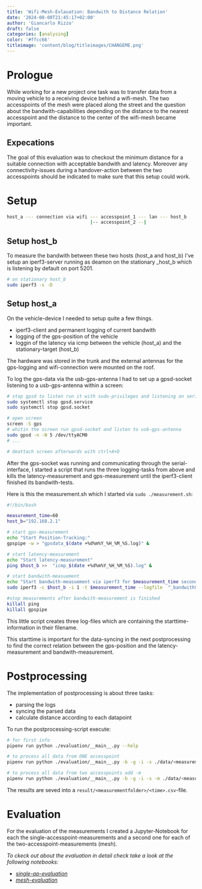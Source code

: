 ```yaml
---
title: 'Wifi-Mesh-Evlauation: Bandwith to Distance Relation'
date: '2024-08-08T21:45:17+02:00'
author: 'Giancarlo Rizzo'
draft: false
categories: [analysing]
color: '#ffcc66'
titleimage: 'content/blog/titleimages/CHANGEME.png'
---
```


# Prologue

While working for a new project one task was to transfer data from a moving vehicle to a receiving device behind a wifi-mesh. The two accesspoints of the mesh were placed along the street and the question about the bandwith-capabilities depending on the distance to the nearest accesspoint and the distance to the center of the wifi-mesh became important. 

## Expecations

The goal of this evaluation was to checkout the minimum distance for a suitable connection with acceptable bandwith and latency. Moreover any connectivity-issues during a handover-action between the two accesspoints should be indicated to make sure that this setup could work.

# Setup

```bash
host_a --- connection via wifi --- accesspoint_1 --- lan --- host_b 
                               |-- accesspoint_2 --|
```

## Setup host_b

To measure the bandwith between these two hosts (host_a and host_b) I've setup an iperf3-server running as deamon on the stationary _host_b which is listening by default on port 5201.

```bash
# on stationary host_b
sudo iperf3 -s -D
```

## Setup host_a

On the vehicle-device I needed to setup quite a few things.

- iperf3-client and permanent logging of current bandwith
- logging of the gps-position of the vehicle
- loggin  of the latency via icmp between the vehicle (host_a) and the stationary-target (host_b) 

The hardware was stored in the trunk and the external antennas for the gps-logging and wifi-connection were mounted on the roof.

To log the gps-data via the usb-gps-antenna I had to set up a gpsd-socket listening to a usb-gps-antenna within a screen:

```bash
# stop gpsd to listen run it with sudo-privileges and listening on serial-input
sudo systemctl stop gpsd.service
sudo systemctl stop gpsd.socket

# open screen
screen -S gps
# whitin the screen run gpsd-socket and listen to usb-gps-antenna
sudo gpsd -n -N 5 /dev/ttyACM0 
# ...

# deattach screen afterwards with ctrl+A+D
```

After the gps-socket was running and communicating through the serial-interface, I started a script that runs the three logging-tasks from above and kills the latency-measurement and gps-measurement until the iperf3-client finished its bandwith-tests.

Here is this the measurement.sh which I started via `sudo ./measurement.sh`:

```bash
#!/bin/bash

measurement_time=60
host_b="192.168.2.1"

# start gps-measurement
echo "Start Position-Tracking:"
gpspipe -w > "gpsdata_$(date +%d%m%Y_%H_%M_%S.log)" &

# start latency-measurement
echo "Start latency-measurement"
ping $host_b >>  "icmp_$(date +%d%m%Y_%H_%M_%S).log" &

# start bandwith-measuement
echo "Start bandwith-measuement via iperf3 for $measurement_time seconds."
sudo iperf3 -c $host_b -i 1 -t $measurement_time --logfile  "_bandwith$(date +%d%m%Y_%H_%M_%S).log"

#stop measurements after bandwith-measurement is finished
killall ping
killall gpspipe
```

This little script creates three log-files which are containing the starttime-information in their filename. 

This starttime is important for the data-syncing in the next postprocessing to find the correct relation between the gps-position and the latency-measurement and bandwith-measurement.

# Postprocessing

The implementation of postprocessing is about three tasks:

- parsing the logs
- syncing the parsed data
- calculate distance according to each datapoint

To run the postprocessing-script execute:

```bash
# for first info
pipenv run python ./evaluation/__main__.py --help

# to process all data from ONE accesspoint
pipenv run python ./evaluation/__main__.py -b -g -i -s ./data/<measurementfolder>/

# to process all data from two accesspoints add -m 
pipenv run python ./evaluation/__main__.py -b -g -i -s -m ./data/<measurementfolder>/
```

The results are seved into a `result/<measurementfolder>/<time>.csv`-file.

# Evaluation

For the evaluation of the measurements I created a Jupyter-Notebook for each the single-accesspoint-measurements and a second one for each of the two-accesspoint-measurements (mesh).

_To ckeck out about the evaluation in detail check take a look at the following notebooks:_

- _[single-ap-evaluation](https://github.com/protogia/WIFI-Mesh-Evaluation/blob/main/evaluation/evaluate_single_AP_connection.ipynb)_
- _[mesh-evaluation](https://github.com/protogia/WIFI-Mesh-Evaluation/blob/main/evaluation/evaluate_dual_mesh_wlan_connection.ipynb)_
